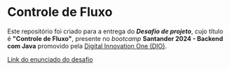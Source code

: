 # Controle de Fluxo

Este repositório foi criado para a entrega do _**Desafio de projeto**_, cujo título é **"Controle de Fluxo"**, presente no _bootcamp_ **Santander 2024 - Backend com Java** promovido pela [Digital Innovation One (DIO)](https://www.dio.me/).

[Link do enunciado do desafio](https://github.com/digitalinnovationone/trilha-java-basico/tree/main/desafios/controle-fluxo)